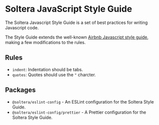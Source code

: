 # Soltera JavaScript Style Guide

The Soltera Javascript Style Guide is a set of best practices for writing Javascript code.

The Style Guide extends the well-known [Airbnb Javascript style guide](https://github.com/airbnb/javascript), making a few modifications to the rules.

## Rules

-   `indent`: Indentation should be tabs.
-   `quotes`: Quotes should use the `"` charcter.

## Packages

-   `@soltera/eslint-config` - An ESLint configuration for the Soltera Style Guide.
-   `@soltera/eslint-config/prettier` - A Prettier configuration for the Soltera Style Guide.
